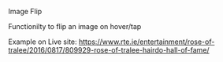 Image Flip

Functionilty to flip an image on hover/tap

Example on Live site: https://www.rte.ie/entertainment/rose-of-tralee/2016/0817/809929-rose-of-tralee-hairdo-hall-of-fame/